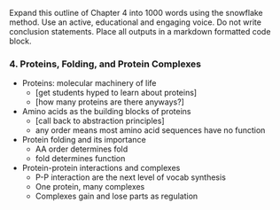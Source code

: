 Expand this outline of Chapter 4 into 1000 words using the snowflake method. Use an active, educational and engaging voice. 
Do not write conclusion statements. 
Place all outputs in a markdown formatted code block.


### 4. Proteins, Folding, and Protein Complexes
   - Proteins: molecular machinery of life
     * [get students hyped to learn about proteins]
     * [how many proteins are there anyways?]
   - Amino acids as the building blocks of proteins
     * [call back to abstraction principles]
     * any order means most amino acid sequences have no function
   - Protein folding and its importance
     * AA order determines fold
     * fold determines function
   - Protein-protein interactions and complexes
     * P-P interaction are the next level of vocab synthesis
     * One protein, many complexes
     * Complexes gain and lose parts as regulation

